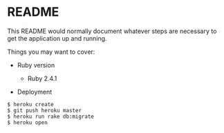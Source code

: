 # README

This README would normally document whatever steps are necessary to get the
application up and running.

Things you may want to cover:

* Ruby version
  - Ruby 2.4.1

* Deployment
```
$ heroku create
$ git push heroku master
$ heroku run rake db:migrate
$ heroku open
```
